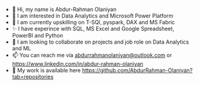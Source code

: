 - 👋 Hi, my name is Abdur-Rahman Olaniyan
- 👀 I am interested in Data Analytics and Microsoft Power Platform
- 🌱 I am currently upskilling on T-SQl, pyspark, DAX and MS Fabric
- ✨ I have experince with SQL, MS Excel and Google Spreadsheet, PowerBI and Python
- 💞️ I am looking to collaborate on projects and job role on Data Analytics and ML
- 📫 You can reach me via abdurrahmanolaniyan@outlook.com or https://www.linkedin.com/in/abdur-rahman-olaniyan
- 💼 My work is available here https://github.com/AbdurRahman-Olaniyan?tab=repositories

<!---
ryDataNaut/ryDataNaut is a ✨ special ✨ repository because its `README.md` (this file) appears on your GitHub profile.
You can click the Preview link to take a look at your changes.
--->

